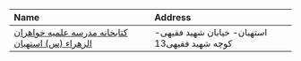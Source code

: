 | Name                                                                                                                                     | Address                                       |
|:-----------------------------------------------------------------------------------------------------------------------------------------|:----------------------------------------------|
| [کتابخانه مدرسه علمیه خواهران الزهراء (س) استهبان](https://lib.ir/fa/library/357/کتابخانه-مدرسه-علمیه-خواهران-الزهراء-س-استهبان/search/) | استهبان- خیابان شهید فقیهی- كوچه شهید فقیهی13 |